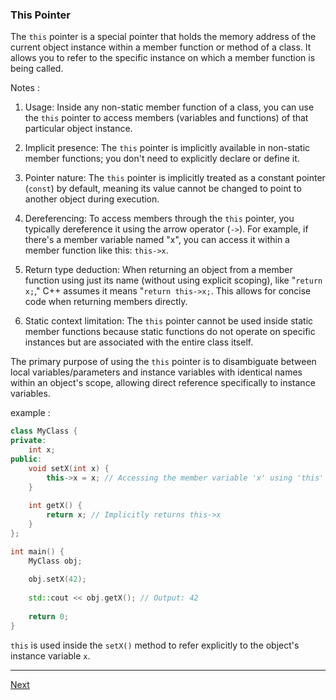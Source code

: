 ### This Pointer

 The `this` pointer is a special pointer that holds the memory address of the current object instance within a member function or method of a class. It allows you to refer to the specific instance on which a member function is being called.

Notes :

1. Usage: Inside any non-static member function of a class, you can use the `this` pointer to access members (variables and functions) of that particular object instance.
   
2. Implicit presence: The `this` pointer is implicitly available in non-static member functions; you don't need to explicitly declare or define it.

3. Pointer nature: The `this` pointer is implicitly treated as a constant pointer (`const`) by default, meaning its value cannot be changed to point to another object during execution.

4. Dereferencing: To access members through the `this` pointer, you typically dereference it using the arrow operator (`->`). For example, if there's a member variable named "x", you can access it within a member function like this: `this->x`.

5. Return type deduction: When returning an object from a member function using just its name (without using explicit scoping), like "`return x;`," C++ assumes it means "`return this->x;`. This allows for concise code when returning members directly.

6. Static context limitation: The `this` pointer cannot be used inside static member functions because static functions do not operate on specific instances but are associated with the entire class itself.

The primary purpose of using the `this` pointer is to disambiguate between local variables/parameters and instance variables with identical names within an object's scope, allowing direct reference specifically to instance variables.

example :

```cpp
class MyClass {
private:
    int x;
public:
    void setX(int x) {
        this->x = x; // Accessing the member variable 'x' using 'this'
    }
    
    int getX() {
        return x; // Implicitly returns this->x
    }
};

int main() {
    MyClass obj;
    
    obj.setX(42);
    
    std::cout << obj.getX(); // Output: 42
    
    return 0;
}
```

`this` is used inside the `setX()` method to refer explicitly to the object's instance variable `x`.


---

[Next](https://github.com/Lavin-tom/cpp_programming/tree/master/Friend_function)
